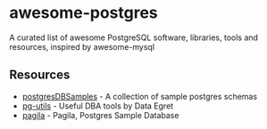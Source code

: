 # awesome-postgres

A curated list of awesome PostgreSQL software, libraries, tools and resources, inspired by awesome-mysql

## Resources

- [postgresDBSamples](https://github.com/morenoh149/postgresDBSamples) - A collection of sample postgres schemas
- [pg-utils](https://github.com/dataegret/pg-utils) - Useful DBA tools by Data Egret
- [pagila](https://github.com/xzilla/pagila) - Pagila, Postgres Sample Database
